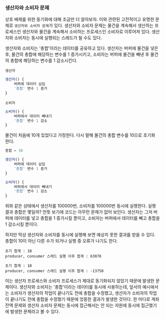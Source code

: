 ### 생산자와 소비자 문제
상호 배제를 위한 동기화에 대해 조금만 더 알아보자. 이와 관련된 고전적이고 유명한 문제로 `생산자와 소비자 문제`가 있다. 생산자와 소비자 문제는 물건을 계속해서 생산하는 프로세스인 생산자와 물건을 계속해서 소비하는 프로세스인 소비자로 이루어져 있다. 생산자와 소비자는 동시에 실행되는 스레드가 될 수도 있다.

생산자와 소비자는 '총합'이라는 데이터를 공유하고 있다. 생산자는 버퍼에 물건을 넣은 후, 물건의 총합에 해당하는 변수를 1 증가시키고, 소비자는 버퍼에 물건을 빼낸 후 물건의 총합에 해당하는 변수를 1 감소시킨다.

`생산자`
```js
생산자() {
	버퍼에 데이터 삽입
	'총합' 변수 1 증가
}
```

`소비자`
```js
소비자() {
	버퍼에서 데이터 빼내기
	'총합' 변수 1 감소
}
```

물건이 처음에 10개 있었다고 가정한다. 다시 말해 물건의 총합 변수를 10으로 초기화 한다.

```js
총합 = 10

생산자() {
	버퍼에 데이터 삽입
	'총합' 변수 1 증가
}

소비자() {
	버퍼에서 데이터 빼내기
	'총합' 변수 1 감소
}
```

위와 같은 상태에서 생산자를 100000번, 소비자를 100000번 동시에 실행한다. 실행 결과 총합은 몇일까? 언뜻 보기에 코드는 아무런 문제가 없어 보인다. 생산자는 그저 버퍼에 데이터를 넣고 총합을 1 증가시킬 뿐이고, 소비자는 버퍼에서 데이터를 빼고 총합을 1 감소시킬 뿐이다. 

하지만 막상 생산자와 소비자를 동시에 실행해 보면 예상치 못한 결과를 받을 수 있다. 총합이 10이 아닌 다른 수가 되거나 실행 중 오류가 나기도 한다.

```
초기 합계 : 10
producer, consumer 스레드 실행 이후 합계 : 63078
```

```
초기 합계 : 10
producer, consumer 스레드 실행 이후 합계 : -13750
```

이는 생산자 프로세스와 소비자 프로세스가 제대로 동기화되지 않았기 때문에 발생한 문제이다. 생산자와 소비자는 '총합'이라는 데이터를 동시에 사용하는데, 앞서의 예시에서는 소비자가 생산자의 작업이 끝나기도 전에 총합을 수정했고, 생산자가 소비자의 작업이 끝나기도 전에 총합을 수정했기 때문에 엉뚱한 결과가 발생한 것이다. 한 마디로 계좌 잔액 문제와 생산자 소비자 문제는 동시에 접근해서는 안 되는 자원에 동시에 접근했기에 발생한 문제라고 볼 수 있다.